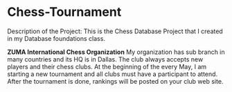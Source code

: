 # Chess-Tournament
Description of the Project: This is the Chess Database Project that I created in my Database foundations class. 

**ZUMA International Chess Organization**
My organization has sub branch in many countries and its HQ is in Dallas. The club always accepts new players and their chess clubs. At the beginning of the every May, I am starting a new tournament and all clubs must have a participant to attend. After the tournament is done, rankings will be posted on your club web site.  
